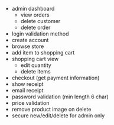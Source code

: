 - admin dashboard
  - view orders
  - delete customer
  - delete order
- login validation method
- create account
- browse store
- add item to shopping cart
- shopping cart view
  - edit quantity
  - delete items
- checkout (get payment information)
- show receipt
- email receipt
- password validation (min length 6 char)
- price validation
- remove product image on delete
- secure new/edit/delete for admin only